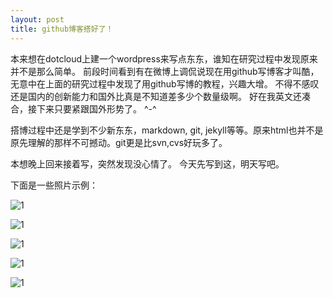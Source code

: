 ```yaml
---
layout: post
title: github博客搭好了！
---
```


本来想在dotcloud上建一个wordpress来写点东东，谁知在研究过程中发现原来并不是那么简单。
前段时间看到有在微博上调侃说现在用github写博客才叫酷，无意中在上面的研究过程中发现了用github写博的教程，兴趣大增。
不得不感叹还是国内的创新能力和国外比真是不知道差多少个数量级啊。
好在我英文还凑合，接下来只要紧跟国外形势了。 ^-^

搭博过程中还是学到不少新东东，markdown, git, jekyll等等。原来html也并不是原先理解的那样不可撼动。git更是比svn,cvs好玩多了。

本想晚上回来接着写，突然发现没心情了。
今天先写到这，明天写吧。

下面是一些照片示例：

![1](http://i.imgur.com/ojSRVl.jpg)
                                  
![1](http://i.imgur.com/1YVLrl.jpg)
                                  
![1](http://i.imgur.com/ErifSl.jpg)
                                  
![1](http://i.imgur.com/D0YdNl.jpg)
                                  
![1](http://i.imgur.com/ucD0kl.jpg)
     